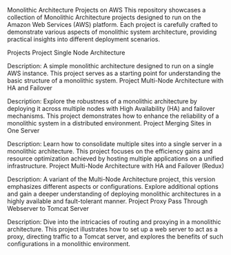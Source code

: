 Monolithic Architecture Projects on AWS
This repository showcases a collection of Monolithic Architecture projects designed to run on the Amazon Web Services (AWS) platform. Each project is carefully crafted to demonstrate various aspects of monolithic system architecture, providing practical insights into different deployment scenarios.

Projects
Project Single Node Architecture

Description: A simple monolithic architecture designed to run on a single AWS instance. This project serves as a starting point for understanding the basic structure of a monolithic system.
Project Multi-Node Architecture with HA and Failover

Description: Explore the robustness of a monolithic architecture by deploying it across multiple nodes with High Availability (HA) and failover mechanisms. This project demonstrates how to enhance the reliability of a monolithic system in a distributed environment.
Project Merging Sites in One Server

Description: Learn how to consolidate multiple sites into a single server in a monolithic architecture. This project focuses on the efficiency gains and resource optimization achieved by hosting multiple applications on a unified infrastructure.
Project Multi-Node Architecture with HA and Failover (Redux)

Description: A variant of the Multi-Node Architecture project, this version emphasizes different aspects or configurations. Explore additional options and gain a deeper understanding of deploying monolithic architectures in a highly available and fault-tolerant manner.
Project Proxy Pass Through Webserver to Tomcat Server

Description: Dive into the intricacies of routing and proxying in a monolithic architecture. This project illustrates how to set up a web server to act as a proxy, directing traffic to a Tomcat server, and explores the benefits of such configurations in a monolithic environment.
